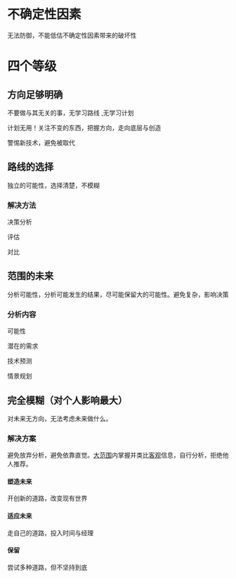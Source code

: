 # 不确定性因素

无法防御，不能低估不确定性因素带来的破坏性

# 四个等级

## 方向足够明确

不要做与其无关的事，无学习路线 ,无学习计划

计划无用！关注不变的东西，把握方向，走向底层与创造

警惕新技术，避免被取代

## 路线的选择

独立的可能性，选择清楚，不模糊

### 解决方法

决策分析

评估

对比

## 范围的未来

分析可能性，分析可能发生的结果，尽可能保留大的可能性。避免复杂，影响决策

### 分析内容

可能性

潜在的需求

技术预测

情景规划 

## 完全模糊（对个人影响最大）

对未来无方向，无法考虑未来做什么。

### 解决方案

避免放弃分析，避免依靠直觉。<u>大范围</u>内掌握并类比<u>客观</u>信息，自行分析，拒绝他人推荐。

#### 塑造未来

开创新的道路，改变现有世界

#### 适应未来

走自己的道路，投入时间与经理

#### 保留

尝试多种道路，但不坚持到底

